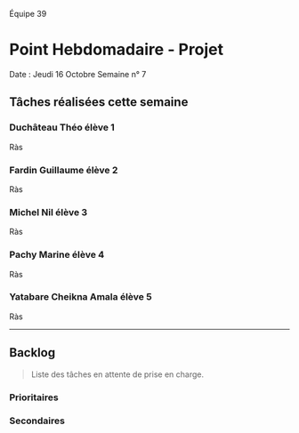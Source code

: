 Équipe 39

# Point Hebdomadaire - Projet

Date : Jeudi 16 Octobre
Semaine n° 7

## Tâches réalisées cette semaine

### Duchâteau Théo élève 1

Ràs


### Fardin Guillaume élève 2

Ràs


### Michel Nil élève 3

Ràs

### Pachy Marine élève 4

Ràs

### Yatabare Cheikna Amala élève 5

Ràs


---

## Backlog

> Liste des tâches en attente de prise en charge.

### Prioritaires

### Secondaires